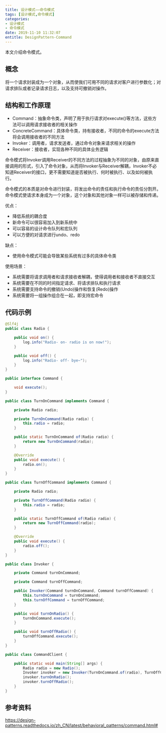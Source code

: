 ```yaml
---
title: 设计模式——命令模式
tags: [设计模式,命令模式]
categories:
- 设计模式
- 命令模式
date: 2019-11-10 11:32:07
entitle: DesignPattern-Command
---
```


本文介绍命令模式。

<!--more-->

## 概念

将一个请求封装成为一个对象，从而使我们可用不同的请求对客户进行参数化；对请求排队或者记录请求日志，以及支持可撤销对操作。

## 结构和工作原理

* Command：抽象命令类，声明了用于执行请求对execute()等方法，这些方法可以调用请求接收者的相关操作
* ConcreteCommand：具体命令类，持有接收者，不同的命令的execute方法将会调用接收者的不同方法
* Invoker：调用者，请求发送者，通过命令对象来请求相关的操作
* Receiver：接收者，实现各种不同的具体业务逻辑

命令模式将Invoker调用Receiver的不同方法的过程抽象为不同的对象，由原来直接调用的形式，引入了命令对象，从而将Invoker与Receiver解耦，Invoker不必知道Receiver的接口，更不需要知道是否被执行、何时被执行、以及如何被执行。

命令模式的本质是对命令进行封装，将发出命令的责任和执行命令的责任分割开。命令模式使请求本身成为一个对象，这个对象和其他对象一样可以被存储和传递。

优点：
* 降低系统的耦合度
* 新命令可以很容易加入到新系统中
* 可以容易的设计命令队列和宏队列
* 可以方便的对请求进行undo、redo

缺点：
* 使用命令模式可能会导致某些系统有过多的具体命令类

使用场景：
* 系统需要将请求调用者和请求接收者解耦，使得调用者和接收者不直接交互
* 系统需要在不同的时间指定请求、将请求排队和执行请求
* 系统需要支持命令的撤销(Undo)操作和恢复(Redo)操作
* 系统需要将一组操作组合在一起，即支持宏命令


## 代码示例

```java
@Slf4j
public class Radio {

    public void on() {
        log.info("Radio- on- radio is on now!");
    }

    public void off() {
        log.info("Radio- off- bye~");
    }
}
```

```java
public interface Command {

    void execute();
}
```

```java
public class TurnOnCommand implements Command {

    private Radio radio;

    private TurnOnCommand(Radio radio) {
        this.radio = radio;
    }

    public static TurnOnCommand of(Radio radio) {
        return new TurnOnCommand(radio);
    }

    @Override
    public void execute() {
        radio.on();
    }
}
```

```java
public class TurnOffCommand implements Command {

    private Radio radio;

    private TurnOffCommand(Radio radio) {
        this.radio = radio;
    }

    public static TurnOffCommand of(Radio radio) {
        return new TurnOffCommand(radio);
    }

    @Override
    public void execute() {
        radio.off();
    }
}
```

```java
public class Invoker {

    private Command turnOnCommand;

    private Command turnOffCommand;

    public Invoker(Command turnOnCommand, Command turnOffCommand) {
        this.turnOnCommand = turnOnCommand;
        this.turnOffCommand = turnOffCommand;
    }

    public void turnOnRadio() {
        turnOnCommand.execute();
    }

    public void turnOffRadio() {
        turnOffCommand.execute();
    }
}
```

```java
public class CommandClient {

    public static void main(String[] args) {
        Radio radio = new Radio();
        Invoker invoker = new Invoker(TurnOnCommand.of(radio), TurnOffCommand.of(radio));
        invoker.turnOnRadio();
        invoker.turnOffRadio();
    }
}
```

## 参考资料
<https://design-patterns.readthedocs.io/zh_CN/latest/behavioral_patterns/command.html#>
